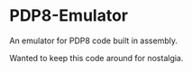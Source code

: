 # PDP8-Emulator
An emulator for PDP8 code built in assembly.

Wanted to keep this code around for nostalgia. 
